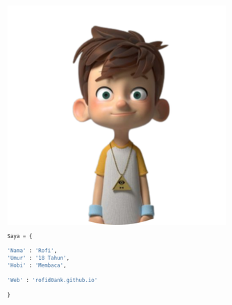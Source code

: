 ![Avatar](20220714_160007.png)
```python
Saya = {

'Nama' : 'Rofi',
'Umur' : '18 Tahun',
'Hobi' : 'Membaca',

'Web' : 'rofid0ank.github.io'

}
```
